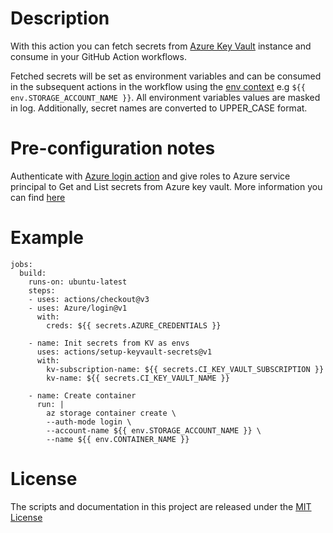 # Description

With this action you can fetch secrets from [Azure Key Vault](https://docs.microsoft.com/en-us/rest/api/keyvault/about-keys--secrets-and-certificates) instance and consume in your GitHub Action workflows.

Fetched secrets will be set as environment variables and can be consumed in the subsequent actions in the workflow using the [env context](https://docs.github.com/en/actions/learn-github-actions/variables#using-the-env-context-to-access-environment-variable-values) e.g `${{ env.STORAGE_ACCOUNT_NAME }}`. All environment variables values are masked in log. Additionally, secret names are converted to UPPER_CASE format.

# Pre-configuration notes

Authenticate with [Azure login action](<https://github.com/Azure/login#github-action-for-azure-login>) and give roles to Azure service principal to Get and List secrets from Azure key vault. More information you can find [here](https://learn.microsoft.com/en-us/azure/key-vault/general/rbac-guide?tabs=azure-cli)

# Example

```on: [push]
jobs:
  build:
    runs-on: ubuntu-latest
    steps:
    - uses: actions/checkout@v3
    - uses: Azure/login@v1
      with:
        creds: ${{ secrets.AZURE_CREDENTIALS }}

    - name: Init secrets from KV as envs
      uses: actions/setup-keyvault-secrets@v1
      with:
        kv-subscription-name: ${{ secrets.CI_KEY_VAULT_SUBSCRIPTION }}
        kv-name: ${{ secrets.CI_KEY_VAULT_NAME }}

    - name: Create container
      run: |
        az storage container create \
        --auth-mode login \
        --account-name ${{ env.STORAGE_ACCOUNT_NAME }} \
        --name ${{ env.CONTAINER_NAME }}
```

# License

The scripts and documentation in this project are released under the [MIT License](LICENSE)
